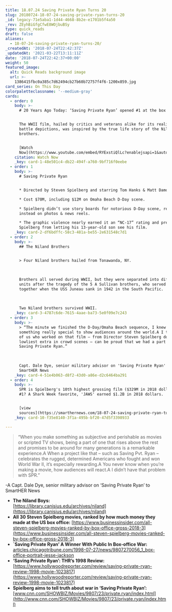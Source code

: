 ```yaml
---
title: 18.07.24 Saving Private Ryan Turns 20
slug: 20180724-18-07-24-saving-private-ryan-turns-20
_id: legacy-71e5aba1-1d44-4668-8b2e-e1701b5f4a50
_rev: ZEyhBiGfgCfwE8WOjbuBSy
type: quick_reads
draft: false
aliases:
  - 18-07-24-saving-private-ryan-turns-20/
_createdAt: '2018-07-24T22:42:37Z'
_updatedAt: '2021-03-22T13:11:11Z'
date: '2018-07-24T22:42:37+00:00'
weight: 50
featured_image:
  alt: Quick Reads background image
  url: >-
    1386415fbc0a385c7d62494cb27b60b72757f4f6-1200x859.jpg
card_series: On This Day
colorpaletteclassname: '--medium-gray'
cards:
  - order: 0
    body: >-
      # 20 Years Ago Today: ‘Saving Private Ryan’ opened #1 at the box office


      The WWII film, hailed by critics and veterans alike for its realistic
      battle depictions, was inspired by the true life story of the Niland
      brothers.


      [Watch
      Now](https://www.youtube.com/embed/RYExstiQlLc?enablejsapi=1&autoplay=1&rel=0)
    citation: Watch Now
    _key: card-1-48e501c4-db22-494f-a760-9bf716f0eebe
  - order: 1
    body: >-
      # Saving Private Ryan


      * Directed by Steven Spielberg and starring Tom Hanks & Matt Damon

      * Cost $70M, including $12M on Omaha Beach D-Day scene.

      * Spielberg didn’t use story boards for notorious D-Day scene, relying
      instead on photos & news reels.

      * The graphic violence nearly earned it an “NC-17” rating and prevented
      Spielberg from letting his 13-year-old son see his film.
    _key: card-2-df6bdffc-58c3-481a-be55-2e631548c7d1
  - order: 2
    body: >-
      ## The Niland Brothers


      > Four Niland brothers hailed from Tonawanda, NY.  
        
        
        
      Brothers all served during WWII, but they were separated into different
      units after the tragedy of the 5 A Sullivan brothers, who served and died
      together when the USS Juneau sank in 1942 in the South Pacific.  
        
        
        
      Two Niland brothers survived WWII.
    _key: card-3-4787c6de-7615-4aae-ba73-5e0f09e7c243
  - order: 3
    body: >-
      > “The minute we finished the D-Day/Omaha Beach sequence, I knew we had
      something really special to show audiences around the world.A I think all
      of us who worked on that film – from Director Steven Spielberg down to the
      lowliest extra in crowd scenes – can be proud that we had a part in making
      Saving Private Ryan.”  
        
        
        
      Capt. Dale Dye, senior military advisor on 'Saving Private Ryan' to
      SmartHER News
    _key: card-4-51e4b063-d8f2-43d0-a86e-d2c6464ba291
  - order: 4
    body: >-
      SPR is Spielberg's 10th highest grossing film ($329M in 2018 dollars). His
      #1? A Shark Week favorite, 'JAWS' earned $1.2B in 2018 dollars.


      [view
      sources](https://smarthernews.com/18-07-24-saving-private-ryan-turns-20/)
    _key: card-10-f35e8140-3f1a-495b-bf20-47d5f3398933

---
```

> “When you make something as subjective and perishable as movies or scripted TV shows, being a part of one that rises above the rest and promises to be around for many generations is a remarkable experience.A When a project like that – such as Saving Pvt. Ryan – celebrates the rugged, determined Americans who fought and won World War II, it’s especially rewarding.A You never know when you’re making a movie, how audiences will react.A I didn’t have that problem with SPR.”  
  
  
  
-A Capt. Dale Dye, senior military advisor on ‘Saving Private Ryan’ to SmartHER News

* **The Niland Boys:**  
[https://library.canisius.edu/archives/niland](https://library.canisius.edu/archives/niland)
* **All 30 Steven Spielberg movies, ranked by how much money they made at the US box office:** [https://www.businessinsider.com/all-steven-spielberg-movies-ranked-by-box-office-gross-2018-3](https://www.businessinsider.com/all-steven-spielberg-movies-ranked-by-box-office-gross-2018-3)
* **`Saving Private Ryan’ A Winner With Public In Box-office War:**  
[articles.chicagotribune.com/1998-07-27/news/9807270056_1_box-office-portrait-jesse-jackson](http://articles.chicagotribune.com/1998-07-27/news/9807270056_1_box-office-portrait-jesse-jackson)
* **‘Saving Private Ryan’: THR’s 1998 Review:**  
[https://www.hollywoodreporter.com/review/saving-private-ryan-review-1998-movie-1023817](https://www.hollywoodreporter.com/review/saving-private-ryan-review-1998-movie-1023817)
* **Spielberg aims to tell truth about war in ‘Saving Private Ryan’:** [www.cnn.com/SHOWBIZ/Movies/9807/23/private.ryan/index.html](http://www.cnn.com/SHOWBIZ/Movies/9807/23/private.ryan/index.html)